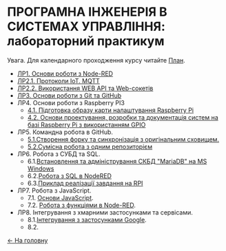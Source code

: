# **ПРОГРАМНА ІНЖЕНЕРІЯ В СИСТЕМАХ УПРАВЛІННЯ**: лабораторний практикум 

Увага. Для календарного проходження курсу читайте [План](../план2020.md). 

- [ЛР1. Основи роботи з Node-RED](lab1NodeRED.md)
- [ЛР2.1. Протоколи IoT. MQTT](lab2MQTT.md)
- [ЛР2.2. Використання WEB API та Web-сокетів](lab2WEBAPI.md)
- [ЛР3. Основи роботи з Git та GitHub](lab3Git.md)
- ЛР4. Основи роботи з Raspberry PI3
  - [4.1. Підготовка образу карти налаштування Raspberry Pi](lab4_1_RPIConfig.md)
  - [4.2. Основи проектування, розробки та документація систем на базі Raspberry Pi з використанням GPIO](lab4_2_RPIProg.md)
- ЛР5. Командна робота в GitHub.
  - [5.1.Створення форку та синхронізація з оригінальним сховищем.](lab5_1GitHubFork.md)
  - [5.2.Сумісна робота з одним репозиторієм](lab5_2GitHubCollabor.md)
- ЛР6. Робота з СУБД та SQL.
  - 6.1.[Встановлення та адміністрування СКБД "MariaDB" на MS Windows](labdb_1maria.md)
  - 6.2.[Робота з SQL в NodeRED](labdb_2nodered.md)
  - 6.3.[Приклад реалізації завдання на RPI](labdb_3rpi.md)
- ЛР7. Робота з JavaScript.
  - 7.1. [Основи JavaScript](labjs_1js.md).
  - 7.2. [Робота з функціями в Node-RED](labjs_2node.md).
- ЛР8. Інтегрування з хмарними застосунками та сервісами.
  - 8.1.[Інтегрування з застосунками Google](labcld_1.md).
  - 8.2.

[<- На головну](../)